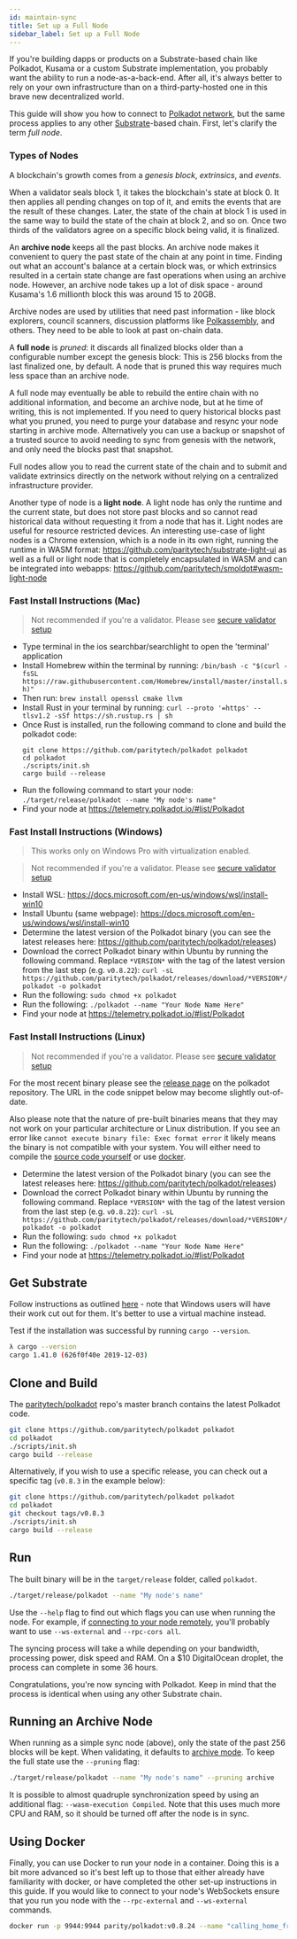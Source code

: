 ```yaml
---
id: maintain-sync
title: Set up a Full Node
sidebar_label: Set up a Full Node
---
```


If you're building dapps or products on a Substrate-based chain like Polkadot, Kusama or a custom
Substrate implementation, you probably want the ability to run a node-as-a-back-end. After all, it's
always better to rely on your own infrastructure than on a third-party-hosted one in this brave new
decentralized world.

This guide will show you how to connect to [Polkadot network](https://polkadot.network/), but the same
process applies to any other [Substrate](https://substrate.dev/docs/en/)-based chain. First, let's
clarify the term _full node_.

### Types of Nodes

A blockchain's growth comes from a _genesis block_, _extrinsics_, and _events_.

When a validator seals block 1, it takes the blockchain's state at block 0. It then applies all
pending changes on top of it, and emits the events that are the result of these changes. Later, the
state of the chain at block 1 is used in the same way to build the state of the chain at block 2,
and so on. Once two thirds of the validators agree on a specific block being valid, it is finalized.

An **archive node** keeps all the past blocks. An archive node makes it convenient to query the past
state of the chain at any point in time. Finding out what an account's balance at a certain block
was, or which extrinsics resulted in a certain state change are fast operations when using an
archive node. However, an archive node takes up a lot of disk space - around Kusama's 1.6 millionth
block this was around 15 to 20GB.

Archive nodes are used by utilities that need past information - like block explorers, council
scanners, discussion platforms like [Polkassembly](https://polkassembly.io), and others. They need
to be able to look at past on-chain data.

A **full node** is _pruned_: it discards all finalized blocks older than a configurable
number except the genesis block: This is 256 blocks from the last finalized one, by default.
A node that is pruned this way requires much less space than an archive node.

A full node may eventually be able to rebuild the entire chain with no additional information,
and become an archive node, but at he time of writing, this is not implemented. If you need to
query historical blocks past what you pruned, you need to purge your database and resync your node
starting in archive mode. Alternatively you can use a backup or snapshot of a trusted source to
avoid needing to sync from genesis with the network, and only need the blocks past that snapshot. 

Full nodes allow you to read the current state of the chain and to submit and validate extrinsics
directly on the network without relying on a centralized infrastructure provider.

Another type of node is a **light node**. A light node has only the runtime and the current state,
but does not store past blocks and so cannot read historical data without requesting it from a node
that has it. Light nodes are useful for resource restricted devices. An interesting use-case of
light nodes is a Chrome extension, which is a node in its own right, running the runtime in WASM format:
https://github.com/paritytech/substrate-light-ui as well as a full or light node that is completely
encapsulated in WASM and can be integrated into webapps: https://github.com/paritytech/smoldot#wasm-light-node

### Fast Install Instructions (Mac)

> Not recommended if you're a validator. Please see
> [secure validator setup](maintain-guides-secure-validator)

- Type terminal in the ios searchbar/searchlight to open the 'terminal' application
- Install Homebrew within the terminal by running:
  `/bin/bash -c "$(curl -fsSL https://raw.githubusercontent.com/Homebrew/install/master/install.sh)"`
- Then run: `brew install openssl cmake llvm`
- Install Rust in your terminal by running:
  `curl --proto '=https' --tlsv1.2 -sSf https://sh.rustup.rs | sh`
- Once Rust is installed, run the following command to clone and build the polkadot code:
  ```
  git clone https://github.com/paritytech/polkadot polkadot
  cd polkadot
  ./scripts/init.sh
  cargo build --release
  ```
- Run the following command to start your node: `./target/release/polkadot --name "My node's name"`
- Find your node at https://telemetry.polkadot.io/#list/Polkadot

### Fast Install Instructions (Windows)

> This works only on Windows Pro with virtualization enabled.

> Not recommended if you're a validator. Please see
> [secure validator setup](maintain-guides-secure-validator)

- Install WSL: https://docs.microsoft.com/en-us/windows/wsl/install-win10
- Install Ubuntu (same webpage): https://docs.microsoft.com/en-us/windows/wsl/install-win10
- Determine the latest version of the Polkadot binary (you can see the latest releases here:
  https://github.com/paritytech/polkadot/releases)
- Download the correct Polkadot binary within Ubuntu by running the following command. Replace
  `*VERSION*` with the tag of the latest version from the last step (e.g. `v0.8.22`):
  `curl -sL https://github.com/paritytech/polkadot/releases/download/*VERSION*/polkadot -o polkadot`
- Run the following: `sudo chmod +x polkadot`
- Run the following: `./polkadot --name "Your Node Name Here"`
- Find your node at https://telemetry.polkadot.io/#list/Polkadot

### Fast Install Instructions (Linux)

> Not recommended if you're a validator. Please see
> [secure validator setup](maintain-guides-secure-validator)

For the most recent binary please see the
[release page](https://github.com/paritytech/polkadot/releases/) on the polkadot repository. The URL
in the code snippet below may become slightly out-of-date.

Also please note that the nature of pre-built binaries means that they may not work on your
particular architecture or Linux distribution. If you see an error like
`cannot execute binary file: Exec format error` it likely means the binary is not compatible with
your system. You will either need to compile the [source code yourself](#clone-and-build) or use
[docker](#using-docker).

- Determine the latest version of the Polkadot binary (you can see the latest releases here:
  https://github.com/paritytech/polkadot/releases)
- Download the correct Polkadot binary within Ubuntu by running the following command. Replace
  `*VERSION*` with the tag of the latest version from the last step (e.g. `v0.8.22`):
  `curl -sL https://github.com/paritytech/polkadot/releases/download/*VERSION*/polkadot -o polkadot`
- Run the following: `sudo chmod +x polkadot`
- Run the following: `./polkadot --name "Your Node Name Here"`
- Find your node at https://telemetry.polkadot.io/#list/Polkadot

## Get Substrate

Follow instructions as outlined
[here](https://substrate.dev/docs/en/knowledgebase/getting-started) - note that Windows users will
have their work cut out for them. It's better to use a virtual machine instead.

Test if the installation was successful by running `cargo --version`.

```bash
λ cargo --version
cargo 1.41.0 (626f0f40e 2019-12-03)
```

## Clone and Build

The [paritytech/polkadot](https://github.com/paritytech/polkadot) repo's master branch contains the
latest Polkadot code.

```bash
git clone https://github.com/paritytech/polkadot polkadot
cd polkadot
./scripts/init.sh
cargo build --release
```

Alternatively, if you wish to use a specific release, you can check out a specific tag (`v0.8.3` in
the example below):

```bash
git clone https://github.com/paritytech/polkadot polkadot
cd polkadot
git checkout tags/v0.8.3
./scripts/init.sh
cargo build --release
```

## Run

The built binary will be in the `target/release` folder, called `polkadot`.

```bash
./target/release/polkadot --name "My node's name"
```

Use the `--help` flag to find out which flags you can use when running the node. For example, if
[connecting to your node remotely](maintain-wss), you'll probably want to use `--ws-external` and
`--rpc-cors all`.

The syncing process will take a while depending on your bandwidth, processing power, disk speed and
RAM. On a \$10 DigitalOcean droplet, the process can complete in some 36 hours.

Congratulations, you're now syncing with Polkadot. Keep in mind that the process is identical when
using any other Substrate chain.

## Running an Archive Node

When running as a simple sync node (above), only the state of the past 256 blocks will be kept. When
validating, it defaults to [archive mode](#types-of-nodes). To keep the full state use the
`--pruning` flag:

```bash
./target/release/polkadot --name "My node's name" --pruning archive
```

It is possible to almost quadruple synchronization speed by using an additional flag:
`--wasm-execution Compiled`. Note that this uses much more CPU and RAM, so it should be turned off
after the node is in sync.

## Using Docker

Finally, you can use Docker to run your node in a container. Doing this is a bit more advanced so
it's best left up to those that either already have familiarity with docker, or have completed the
other set-up instructions in this guide. If you would like to connect to your node's WebSockets
ensure that you run you node with the `--rpc-external` and `--ws-external` commands.

```zsh
docker run -p 9944:9944 parity/polkadot:v0.8.24 --name "calling_home_from_a_docker_container" --rpc-external --ws-external
```
